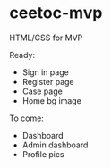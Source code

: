 # ceetoc-mvp

HTML/CSS for MVP

Ready:
- Sign in page
- Register page
- Case page
- Home bg image

To come:
- Dashboard
- Admin dashboard
- Profile pics
